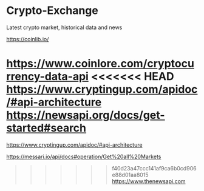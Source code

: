 # Crypto-Exchange
Latest crypto market, historical data and news

https://coinlib.io/

https://www.coinlore.com/cryptocurrency-data-api
<<<<<<< HEAD
https://www.cryptingup.com/apidoc/#api-architecture
https://newsapi.org/docs/get-started#search
=======

https://www.cryptingup.com/apidoc/#api-architecture

https://messari.io/api/docs#operation/Get%20all%20Markets
>>>>>>> f40d23a47ccc141af9ca6b0cd906e88d01aa8015
https://www.thenewsapi.com